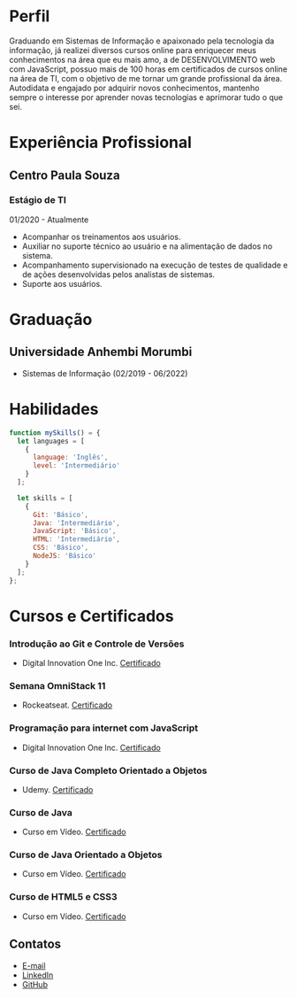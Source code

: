 # Perfil

Graduando em Sistemas de Informação e apaixonado pela tecnologia da informação, já realizei diversos cursos online para enriquecer meus conhecimentos na área que eu mais amo, a de DESENVOLVIMENTO web com JavaScript, possuo mais de 100 horas em certificados de cursos online na área de TI, com o objetivo de me tornar um grande profissional da área. Autodidata e engajado por adquirir novos conhecimentos, mantenho sempre o interesse por aprender novas tecnologias e aprimorar tudo o que sei.

# Experiência Profissional
## Centro Paula Souza
### Estágio de TI
01/2020 - Atualmente
- Acompanhar os treinamentos aos usuários.
- Auxiliar no suporte técnico ao usuário e na alimentação de dados no sistema.
- Acompanhamento supervisionado na execução de testes de qualidade e de ações desenvolvidas pelos analistas de sistemas.
- Suporte aos usuários.

# Graduação
## Universidade Anhembi Morumbi
- Sistemas de Informação (02/2019 - 06/2022)


# Habilidades
~~~javascript
function mySkills() = {
  let languages = [
    {
      language: 'Inglês',
      level: 'Intermediário'
    }
  ];

  let skills = [
    {
      Git: 'Básico',
      Java: 'Intermediário',
      JavaScript: 'Básico',
      HTML: 'Intermediário',
      CSS: 'Básico',
      NodeJS: 'Básico'
    }
  ];
};
~~~


# Cursos e Certificados

### Introdução ao Git e Controle de Versões
- Digital Innovation One lnc. 
[Certificado](https://certificates.digitalinnovation.one/C7A0FF30)

### Semana OmniStack 11
- Rockeatseat. 
[Certificado](https://storage.googleapis.com/golden-wind/semana-omnistack-11/guilherme.gl1997@gmail.com.pdf)

### Programação para internet com JavaScript
- Digital Innovation One lnc. 
[Certificado](https://certificates.digitalinnovation.one/94D9C4FE)

### Curso de Java Completo Orientado a Objetos
- Udemy. 
[Certificado](https://www.udemy.com/certificate/UC-d26e64ec-b3b2-4cd8-8e18-3b0a4a677278/)

### Curso de Java
- Curso em Vídeo. 
[Certificado](https://www.cursoemvideo.com/wp-content/uploads/2019/04/2426-16213.jpeg)

### Curso de Java Orientado a Objetos
- Curso em Vídeo. 
[Certificado](https://www.cursoemvideo.com/wp-content/uploads/2019/04/2440-16213.jpeg)

### Curso de HTML5 e CSS3
- Curso em Vídeo. 
[Certificado](https://www.cursoemvideo.com/wp-content/uploads/2019/08/992-16213.jpeg)


## Contatos

- [E-mail](mailto:guilherme.gl1997@gmail.com)
- [LinkedIn](https://www.linkedin.com/in/guirdy1/)
- [GitHub](https://github.com/gui-leandro)
